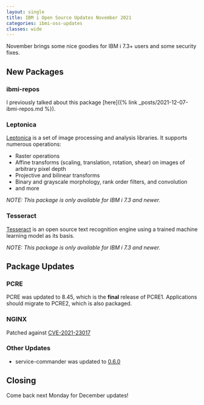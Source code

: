 ```yaml
---
layout: single
title: IBM i Open Source Updates November 2021
categories: ibmi-oss-updates
classes: wide
---
```


November brings some nice goodies for IBM i 7.3+ users and some security fixes.

## New Packages

### ibmi-repos

I previously talked about this package [here]({% link _posts/2021-12-07-ibmi-repos.md %}).

### Leptonica

[Leptonica](http://leptonica.org/) is a set of image processing and analysis
libraries.  It supports numerous operations:

- Raster operations
- Affine transforms (scaling, translation, rotation, shear) on images of
  arbitrary pixel depth
- Projective and bilinear transforms
- Binary and grayscale morphology, rank order filters, and convolution
- and more

*NOTE: This package is only available for IBM i 7.3 and newer.*

### Tesseract

[Tesseract](https://tesseract-ocr.github.io/) is an open source text
recognition engine using a trained machine learning model as its basis.

*NOTE: This package is only available for IBM i 7.3 and newer.*

## Package Updates

### PCRE

PCRE was updated to 8.45, which is the **final** release of PCRE1. Applications
should migrate to PCRE2, which is also packaged.

### NGINX

Patched against [CVE-2021-23017](https://nvd.nist.gov/vuln/detail/CVE-2021-23017)

### Other Updates

- service-commander was updated to [0.6.0](https://github.com/ThePrez/ServiceCommander-IBMi/releases/tag/v0.6.0)

## Closing

Come back next Monday for December updates!
